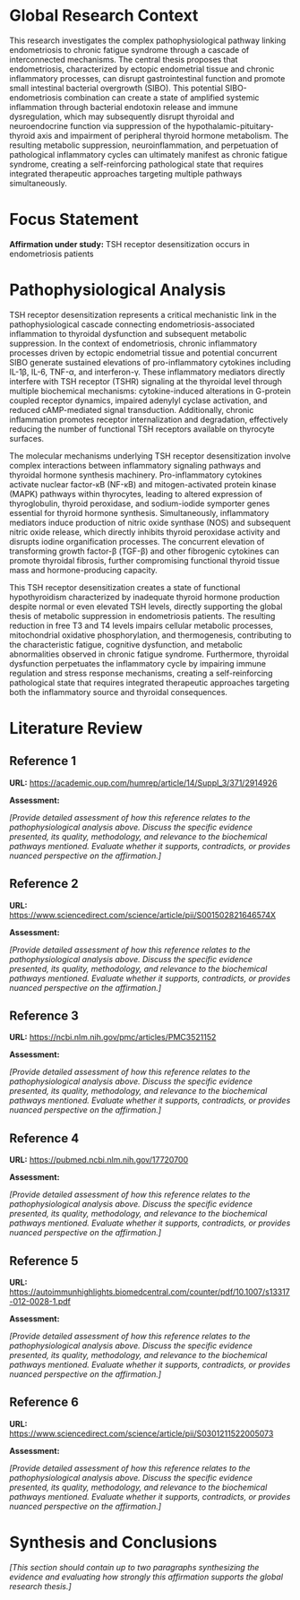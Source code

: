 # Global Research Context

This research investigates the complex pathophysiological pathway linking endometriosis to chronic fatigue syndrome through a cascade of interconnected mechanisms. The central thesis proposes that endometriosis, characterized by ectopic endometrial tissue and chronic inflammatory processes, can disrupt gastrointestinal function and promote small intestinal bacterial overgrowth (SIBO). This potential SIBO-endometriosis combination can create a state of amplified systemic inflammation through bacterial endotoxin release and immune dysregulation, which may subsequently disrupt thyroidal and neuroendocrine function via suppression of the hypothalamic-pituitary-thyroid axis and impairment of peripheral thyroid hormone metabolism. The resulting metabolic suppression, neuroinflammation, and perpetuation of pathological inflammatory cycles can ultimately manifest as chronic fatigue syndrome, creating a self-reinforcing pathological state that requires integrated therapeutic approaches targeting multiple pathways simultaneously.

# Focus Statement

**Affirmation under study:** TSH receptor desensitization occurs in endometriosis patients

# Pathophysiological Analysis

TSH receptor desensitization represents a critical mechanistic link in the pathophysiological cascade connecting endometriosis-associated inflammation to thyroidal dysfunction and subsequent metabolic suppression. In the context of endometriosis, chronic inflammatory processes driven by ectopic endometrial tissue and potential concurrent SIBO generate sustained elevations of pro-inflammatory cytokines including IL-1β, IL-6, TNF-α, and interferon-γ. These inflammatory mediators directly interfere with TSH receptor (TSHR) signaling at the thyroidal level through multiple biochemical mechanisms: cytokine-induced alterations in G-protein coupled receptor dynamics, impaired adenylyl cyclase activation, and reduced cAMP-mediated signal transduction. Additionally, chronic inflammation promotes receptor internalization and degradation, effectively reducing the number of functional TSH receptors available on thyrocyte surfaces.

The molecular mechanisms underlying TSH receptor desensitization involve complex interactions between inflammatory signaling pathways and thyroidal hormone synthesis machinery. Pro-inflammatory cytokines activate nuclear factor-κB (NF-κB) and mitogen-activated protein kinase (MAPK) pathways within thyrocytes, leading to altered expression of thyroglobulin, thyroid peroxidase, and sodium-iodide symporter genes essential for thyroid hormone synthesis. Simultaneously, inflammatory mediators induce production of nitric oxide synthase (NOS) and subsequent nitric oxide release, which directly inhibits thyroid peroxidase activity and disrupts iodine organification processes. The concurrent elevation of transforming growth factor-β (TGF-β) and other fibrogenic cytokines can promote thyroidal fibrosis, further compromising functional thyroid tissue mass and hormone-producing capacity.

This TSH receptor desensitization creates a state of functional hypothyroidism characterized by inadequate thyroid hormone production despite normal or even elevated TSH levels, directly supporting the global thesis of metabolic suppression in endometriosis patients. The resulting reduction in free T3 and T4 levels impairs cellular metabolic processes, mitochondrial oxidative phosphorylation, and thermogenesis, contributing to the characteristic fatigue, cognitive dysfunction, and metabolic abnormalities observed in chronic fatigue syndrome. Furthermore, thyroidal dysfunction perpetuates the inflammatory cycle by impairing immune regulation and stress response mechanisms, creating a self-reinforcing pathological state that requires integrated therapeutic approaches targeting both the inflammatory source and thyroidal consequences.

# Literature Review

## Reference 1

**URL:** https://academic.oup.com/humrep/article/14/Suppl_3/371/2914926

**Assessment:**

*[Provide detailed assessment of how this reference relates to the pathophysiological analysis above. Discuss the specific evidence presented, its quality, methodology, and relevance to the biochemical pathways mentioned. Evaluate whether it supports, contradicts, or provides nuanced perspective on the affirmation.]*

## Reference 2

**URL:** https://www.sciencedirect.com/science/article/pii/S001502821646574X

**Assessment:**

*[Provide detailed assessment of how this reference relates to the pathophysiological analysis above. Discuss the specific evidence presented, its quality, methodology, and relevance to the biochemical pathways mentioned. Evaluate whether it supports, contradicts, or provides nuanced perspective on the affirmation.]*

## Reference 3

**URL:** https://ncbi.nlm.nih.gov/pmc/articles/PMC3521152

**Assessment:**

*[Provide detailed assessment of how this reference relates to the pathophysiological analysis above. Discuss the specific evidence presented, its quality, methodology, and relevance to the biochemical pathways mentioned. Evaluate whether it supports, contradicts, or provides nuanced perspective on the affirmation.]*

## Reference 4

**URL:** https://pubmed.ncbi.nlm.nih.gov/17720700

**Assessment:**

*[Provide detailed assessment of how this reference relates to the pathophysiological analysis above. Discuss the specific evidence presented, its quality, methodology, and relevance to the biochemical pathways mentioned. Evaluate whether it supports, contradicts, or provides nuanced perspective on the affirmation.]*

## Reference 5

**URL:** https://autoimmunhighlights.biomedcentral.com/counter/pdf/10.1007/s13317-012-0028-1.pdf

**Assessment:**

*[Provide detailed assessment of how this reference relates to the pathophysiological analysis above. Discuss the specific evidence presented, its quality, methodology, and relevance to the biochemical pathways mentioned. Evaluate whether it supports, contradicts, or provides nuanced perspective on the affirmation.]*

## Reference 6

**URL:** https://www.sciencedirect.com/science/article/pii/S0301211522005073

**Assessment:**

*[Provide detailed assessment of how this reference relates to the pathophysiological analysis above. Discuss the specific evidence presented, its quality, methodology, and relevance to the biochemical pathways mentioned. Evaluate whether it supports, contradicts, or provides nuanced perspective on the affirmation.]*

# Synthesis and Conclusions

*[This section should contain up to two paragraphs synthesizing the evidence and evaluating how strongly this affirmation supports the global research thesis.]*


